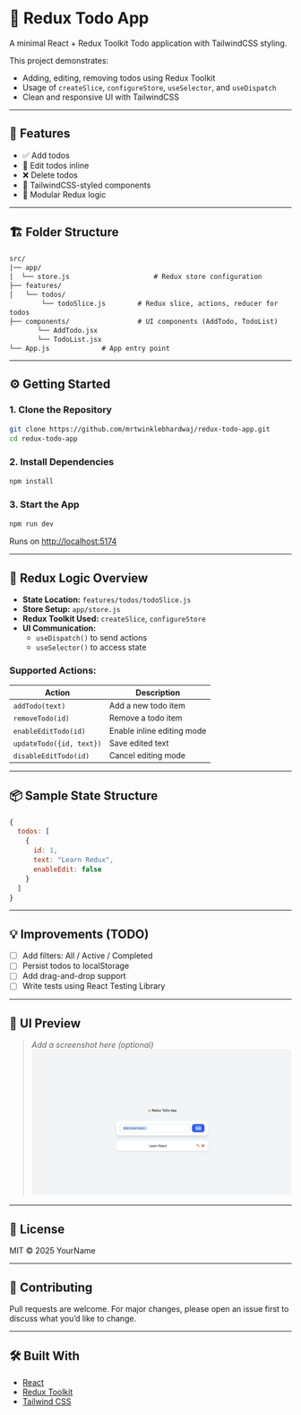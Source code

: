 
# 🧾 Redux Todo App

A minimal React + Redux Toolkit Todo application with TailwindCSS styling.

This project demonstrates:
- Adding, editing, removing todos using Redux Toolkit
- Usage of `createSlice`, `configureStore`, `useSelector`, and `useDispatch`
- Clean and responsive UI with TailwindCSS


---

## 🧠 Features

- ✅ Add todos
- 📝 Edit todos inline
- ❌ Delete todos
- 🎨 TailwindCSS-styled components
- 🧰 Modular Redux logic

---

## 🏗️ Folder Structure

```
src/
|── app/  
|  └── store.js                     # Redux store configuration
├── features/
│   └── todos/
        └── todoSlice.js        # Redux slice, actions, reducer for todos
├── components/                 # UI components (AddTodo, TodoList)
       └── AddTodo.jsx
       └── TodoList.jsx       
└── App.js             # App entry point
```

---

## ⚙️ Getting Started

### 1. Clone the Repository

```bash
git clone https://github.com/mrtwinklebhardwaj/redux-todo-app.git
cd redux-todo-app
```

### 2. Install Dependencies

```bash
npm install
```

### 3. Start the App

```bash
npm run dev
```

Runs on [http://localhost:5174](http://localhost:5174)

---

## 🧾 Redux Logic Overview

- **State Location:** `features/todos/todoSlice.js`
- **Store Setup:** `app/store.js`
- **Redux Toolkit Used:** `createSlice`, `configureStore`
- **UI Communication:**
  - `useDispatch()` to send actions
  - `useSelector()` to access state

### Supported Actions:

| Action                | Description                     |
|------------------------|---------------------------------|
| `addTodo(text)`        | Add a new todo item             |
| `removeTodo(id)`       | Remove a todo item              |
| `enableEditTodo(id)`   | Enable inline editing mode      |
| `updateTodo({id, text})` | Save edited text               |
| `disableEditTodo(id)`  | Cancel editing mode             |

---

## 📦 Sample State Structure

```js
{
  todos: [
    {
      id: 1,
      text: "Learn Redux",
      enableEdit: false
    }
  ]
}
```

---

## 💡 Improvements (TODO)

- [ ] Add filters: All / Active / Completed
- [ ] Persist todos to localStorage
- [ ] Add drag-and-drop support
- [ ] Write tests using React Testing Library

---

## 📸 UI Preview

> _Add a screenshot here (optional)_
![alt text](image.png)

---

## 📄 License

MIT © 2025 YourName

---

## 🤝 Contributing

Pull requests are welcome. For major changes, please open an issue first to discuss what you’d like to change.

---

## 🛠 Built With

- [React](https://reactjs.org/)
- [Redux Toolkit](https://redux-toolkit.js.org/)
- [Tailwind CSS](https://tailwindcss.com/)
